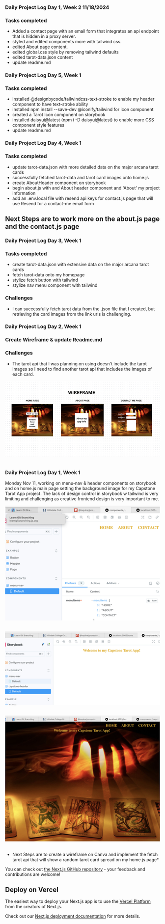 ### Daily Project Log Day 1, Week 2 11/18/2024
### Tasks completed

- Added a contact page with an email form that integrates an api endpoint that is hidden in a proxy server.
- styled and edited components more with tailwind css.
- edited About page content.
- edited global.css style by removing tailwind defaults
- edited tarot-data.json content
- update readme.md


### Daily Project Log Day 5, Week 1
### Tasks completed

- installed @designbycode/tailwindcss-text-stroke to enable my header component to have text-stroke ability
- installed npm install --save-dev @iconify/tailwind for icon component
- created a Tarot Icon component on storybook
- installed daisyui@latest (npm i -D daisyui@latest) to enable more CSS component style features
- update readme.md

### Daily Project Log Day 4, Week 1
### Tasks completed

- update tarot-data.json with more detailed data on the major arcana tarot cards
- successfully fetched tarot-data and tarot card images onto home.js 
- create AboutHeader component on storybook
- begin about.js with and About header component and 'About' my project information
- add an .env.local file with resend api keys for contact.js page that will use Resend for a contact-me email form

## Next Steps are to work more on the about.js page and the contact.js page

### Daily Project Log Day 3, Week 1
### Tasks completed

- create tarot-data.json with extensive data on the major arcana tarot cards
- fetch tarot-data onto my homepage 
- stylize fetch button with tailwind
- stylize nav menu component with tailwind

### Challenges 

- I can successfully fetch tarot data from the .json file that I created, but retrieving the card images from the link urls is challenging. 


### Daily Project Log Day 2, Week 1
### Create Wireframe & update Readme.md
### Challenges 

- The tarot api that I was planning on using doesn't include the tarot images so I need to find another tarot api that includes the images of each card.

![Alt text](public/imgs/wireframe.jpg) <br /> <br />


### Daily Project Log Day 1, Week 1

Monday Nov 11, working on menu-nav & header components on storybook and on home.js main page setting the background image for my Capstone Tarot App project. The lack of design control in storybook w tailwind is very limiting and challenging as creative frontend design is very important to me. 

![Alt text](public/imgs/readme-menu-nav.jpg) <br /><br />

![Alt text](public/imgs/readme-header.jpg)  <br /><br />

![Alt text](public/imgs/readme-home-1.jpg) <br /><br />

- Next Steps are to create a wireframe on Canva and implement the fetch tarot api that will show a random tarot card spread on my home.js page*




You can check out [the Next.js GitHub repository](https://github.com/vercel/next.js) - your feedback and contributions are welcome!

## Deploy on Vercel

The easiest way to deploy your Next.js app is to use the [Vercel Platform](https://vercel.com/new?utm_medium=default-template&filter=next.js&utm_source=create-next-app&utm_campaign=create-next-app-readme) from the creators of Next.js.

Check out our [Next.js deployment documentation](https://nextjs.org/docs/pages/building-your-application/deploying) for more details.
